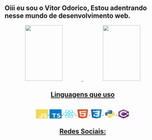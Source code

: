  ## Oiii eu sou o Vitor Odorico, Estou adentrando nesse mundo de desenvolvimento web.
<div align="center" >
    <a href="https://github.com/VitorOdorico">
        <img height="180em" width="49%"  src="https://github-readme-stats.vercel.app/api?username=VitorOdorico&show_icons=true&theme=dracula&include_all_commits=true&count_private=true" />
        <img height="180em" width="49%" src="https://github-readme-stats.vercel.app/api/top-langs/?username=VitorOdorico&layout=compact&langs_count=7&theme=dracula" />
</div>
 
 ## 
 <div align="center">
  <h2>Linguagens que uso</h2>
 </div>
 
<div align="center" style="display: inline_block"><br>
    <img align="center" alt="Rafa-Js" height="30" width="40" src="https://raw.githubusercontent.com/devicons/devicon/master/icons/javascript/javascript-plain.svg">
    <img align="center" alt="Rafa-Ts" height="30" width="40" src="https://raw.githubusercontent.com/devicons/devicon/master/icons/typescript/typescript-plain.svg">
    <img align="center" alt="Rafa-React" height="30" width="40" src="https://raw.githubusercontent.com/devicons/devicon/master/icons/react/react-original.svg">
    <img align="center" alt="Rafa-HTML" height="30" width="40" src="https://raw.githubusercontent.com/devicons/devicon/master/icons/html5/html5-original.svg">
    <img align="center" alt="Rafa-CSS" height="30" width="40" src="https://raw.githubusercontent.com/devicons/devicon/master/icons/css3/css3-original.svg">
    <img align="center" alt="Rafa-Python" height="30" width="40" src="https://raw.githubusercontent.com/devicons/devicon/master/icons/python/python-original.svg">
    <img align="center" alt="Rafa-Csharp" height="30" width="40" src="https://raw.githubusercontent.com/devicons/devicon/master/icons/csharp/csharp-original.svg">
  
</div>

## 
 
 <div align="center">
  <h2>Redes Sociais: </h2>
 </div>

